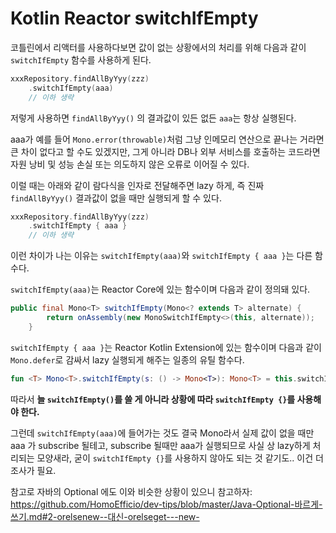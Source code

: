 # Kotlin Reactor switchIfEmpty

코틀린에서 리액터를 사용하다보면 값이 없는 상황에서의 처리를 위해 다음과 같이 `switchIfEmpty` 함수를 사용하게 된다.

```kotlin
xxxRepository.findAllByYyy(zzz)
    .switchIfEmpty(aaa)
    // 이하 생략
```

저렇게 사용하면 `findAllByYyy()` 의 결과값이 있든 없든 `aaa`는 항상 실행된다.

aaa가 예를 들어 `Mono.error(throwable)`처럼 그냥 인메모리 연산으로 끝나는 거라면 큰 차이 없다고 할 수도 있겠지만, 그게 아니라 DB나 외부 서비스를 호출하는 코드라면 자원 낭비 및 성능 손실 또는 의도하지 않은 오류로 이어질 수 있다.

이럴 때는 아래와 같이 람다식을 인자로 전달해주면 lazy 하게, 즉 진짜 `findAllByYyy()` 결과값이 없을 때만 실행되게 할 수 있다.

```kotlin
xxxRepository.findAllByYyy(zzz)
    .switchIfEmpty { aaa }
    // 이하 생략
```

이런 차이가 나는 이유는 `switchIfEmpty(aaa)`와 `switchIfEmpty { aaa }`는 다른 함수다.

`switchIfEmpty(aaa)`는 Reactor Core에 있는 함수이며 다음과 같이 정의돼 있다.

```java
public final Mono<T> switchIfEmpty(Mono<? extends T> alternate) {
		return onAssembly(new MonoSwitchIfEmpty<>(this, alternate));
	}
```

`switchIfEmpty { aaa }`는 Reactor Kotlin Extension에 있는 함수이며 다음과 같이 `Mono.defer`로 감싸서 lazy 실행되게 해주는 일종의 유틸 함수다.

```kotlin
fun <T> Mono<T>.switchIfEmpty(s: () -> Mono<T>): Mono<T> = this.switchIfEmpty(Mono.defer { s() })
```


따라서 **늘 `switchIfEmpty()`를 쓸 게 아니라 상황에 따라 `switchIfEmpty {}`를 사용해야 한다.**

그런데 `switchIfEmpty(aaa)`에 들어가는 것도 결국 Mono라서 실제 값이 없을 때만 aaa 가 subscribe 될테고, subscribe 될때만 aaa가 실행되므로 사실 상 lazy하게 처리되는 모양새라, 굳이 `switchIfEmpty {}`를 사용하지 않아도 되는 것 같기도.. 이건 더 조사가 필요.

참고로 자바의 Optional 에도 이와 비슷한 상황이 있으니 참고하자: https://github.com/HomoEfficio/dev-tips/blob/master/Java-Optional-바르게-쓰기.md#2-orelsenew--대신-orelseget---new-
